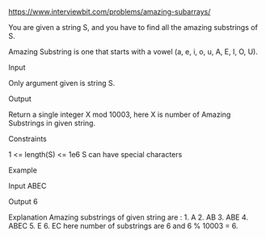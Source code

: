 https://www.interviewbit.com/problems/amazing-subarrays/



You are given a string S, and you have to find all the amazing substrings of S.

Amazing Substring is one that starts with a vowel (a, e, i, o, u, A, E, I, O, U).

Input

Only argument given is string S.

Output

Return a single integer X mod 10003, here X is number of Amazing Substrings in given string.

Constraints

1 <= length(S) <= 1e6
S can have special characters

Example

Input
    ABEC

Output
    6

Explanation
	Amazing substrings of given string are :
	1. A
	2. AB
	3. ABE
	4. ABEC
	5. E
	6. EC
	here number of substrings are 6 and 6 % 10003 = 6.

